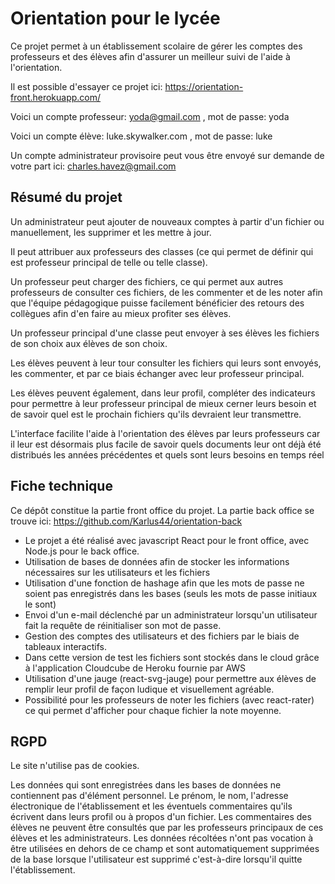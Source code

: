Orientation pour le lycée
=========================

Ce projet permet à un établissement scolaire de gérer les comptes des professeurs et des élèves afin d'assurer un meilleur suivi de l'aide à l'orientation.

Il est possible d'essayer ce projet ici: https://orientation-front.herokuapp.com/

Voici un compte professeur: yoda@gmail.com , mot de passe: yoda

Voici un compte élève: luke.skywalker.com , mot de passe: luke

Un compte administrateur provisoire peut vous être envoyé sur demande de votre part ici: charles.havez@gmail.com

Résumé du projet
----------------

Un administrateur peut ajouter de nouveaux comptes à partir d'un fichier ou manuellement, les supprimer et les mettre à jour.

Il peut attribuer aux professeurs des classes (ce qui permet de définir qui est professeur principal de telle ou telle classe).

Un professeur peut charger des fichiers, ce qui permet aux autres professeurs de consulter ces fichiers, de les commenter et de les noter afin que l'équipe pédagogique puisse facilement bénéficier des retours des collègues afin d'en faire au mieux profiter ses élèves.

Un professeur principal d'une classe peut envoyer à ses élèves les fichiers de son choix aux élèves de son choix.

Les élèves peuvent à leur tour consulter les fichiers qui leurs sont envoyés, les commenter, et par ce biais échanger avec leur professeur principal.

Les élèves peuvent également, dans leur profil, compléter des indicateurs pour permettre à leur professeur principal de mieux cerner leurs besoin et de savoir quel est le prochain fichiers qu'ils devraient leur transmettre.

L'interface facilite l'aide à l'orientation des élèves par leurs professeurs car il leur est désormais plus facile de savoir quels documents leur ont déjà été distribués les années précédentes et quels sont leurs besoins en temps réel

Fiche technique
---------------

Ce dépôt constitue la partie front office du projet. La partie back office se trouve ici: https://github.com/Karlus44/orientation-back
 * Le projet a été réalisé avec javascript React pour le front office, avec Node.js pour le back office.
 * Utilisation de bases de données afin de stocker les informations nécessaires sur les utilisateurs et les fichiers
 * Utilisation d'une fonction de hashage afin que les mots de passe ne soient pas enregistrés dans les bases (seuls les mots de passe initiaux le sont)
 * Envoi d'un e-mail déclenché par un administrateur lorsqu'un utilisateur fait la requête de réinitialiser son mot de passe.
 * Gestion des comptes des utilisateurs et des fichiers par le biais de tableaux interactifs.
 * Dans cette version de test les fichiers sont stockés dans le cloud grâce à l'application Cloudcube de Heroku fournie par AWS
 * Utilisation d'une jauge (react-svg-jauge) pour permettre aux élèves de remplir leur profil de façon ludique et visuellement agréable.
 * Possibilité pour les professeurs de noter les fichiers (avec react-rater) ce qui permet d'afficher pour chaque fichier la note moyenne.

RGPD
----

Le site n'utilise pas de cookies.

Les données qui sont enregistrées dans les bases de données ne contiennent pas d'élément personnel. Le prénom, le nom, l'adresse électronique de l'établissement et les éventuels commentaires qu'ils écrivent dans leurs profil ou à propos d'un fichier. Les commentaires des élèves ne peuvent être consultés que par les professeurs principaux de ces élèves et les administrateurs. Les données récoltées n'ont pas vocation à être utilisées en dehors de ce champ et sont automatiquement supprimées de la base lorsque l'utilisateur est supprimé c'est-à-dire lorsqu'il quitte l'établissement.
